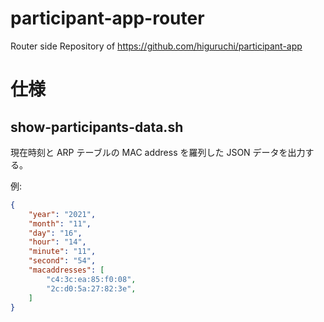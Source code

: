 # participant-app-router
Router side Repository of https://github.com/higuruchi/participant-app

# 仕様

## show-participants-data.sh

現在時刻と ARP テーブルの MAC address を羅列した JSON データを出力する。

例:
```json
{
    "year": "2021",
    "month": "11",
    "day": "16",
    "hour": "14",
    "minute": "11",
    "second": "54",
    "macaddresses": [
        "c4:3c:ea:85:f0:08",
        "2c:d0:5a:27:82:3e",
    ]
}
```
